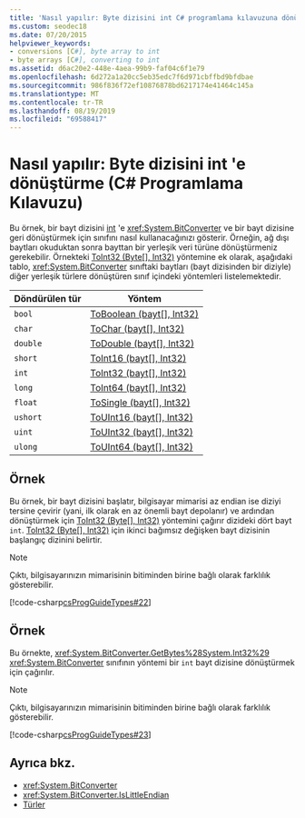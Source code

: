 ```yaml
---
title: 'Nasıl yapılır: Byte dizisini int C# programlama kılavuzuna dönüştürme'
ms.custom: seodec18
ms.date: 07/20/2015
helpviewer_keywords:
- conversions [C#], byte array to int
- byte arrays [C#], converting to int
ms.assetid: d6ac20e2-448e-4aea-99b9-faf04c6f1e79
ms.openlocfilehash: 6d272a1a20cc5eb35edc7f6d971cbffbd9bfdbae
ms.sourcegitcommit: 986f836f72ef10876878bd6217174e41464c145a
ms.translationtype: MT
ms.contentlocale: tr-TR
ms.lasthandoff: 08/19/2019
ms.locfileid: "69588417"
---
```

# <a name="how-to-convert-a-byte-array-to-an-int-c-programming-guide"></a>Nasıl yapılır: Byte dizisini int 'e dönüştürme (C# Programlama Kılavuzu)
Bu örnek, bir bayt dizisini [int](../../language-reference/builtin-types/integral-numeric-types.md) 'e <xref:System.BitConverter> ve bir bayt dizisine geri dönüştürmek için sınıfını nasıl kullanacağınızı gösterir. Örneğin, ağ dışı baytları okuduktan sonra bayttan bir yerleşik veri türüne dönüştürmeniz gerekebilir. Örnekteki [ToInt32 (Byte\[\], Int32)](xref:System.BitConverter.ToInt32(System.Byte[],System.Int32)) yöntemine ek olarak, aşağıdaki tablo, <xref:System.BitConverter> sınıftaki baytları (bayt dizisinden bir diziyle) diğer yerleşik türlere dönüştüren sınıf içindeki yöntemleri listelemektedir.  
  
|Döndürülen tür|Yöntem|  
|-------------------|------------|  
|`bool`|[ToBoolean (bayt\[\], Int32)](xref:System.BitConverter.ToBoolean(System.Byte[],System.Int32))|  
|`char`|[ToChar (bayt\[\], Int32)](xref:System.BitConverter.ToChar(System.Byte[],System.Int32))|  
|`double`|[ToDouble (bayt\[\], Int32)](xref:System.BitConverter.ToDouble(System.Byte[],System.Int32))|  
|`short`|[ToInt16 (bayt\[\], Int32)](xref:System.BitConverter.ToInt16(System.Byte[],System.Int32))|  
|`int`|[ToInt32 (bayt\[\], Int32)](xref:System.BitConverter.ToInt32(System.Byte[],System.Int32))|  
|`long`|[ToInt64 (bayt\[\], Int32)](xref:System.BitConverter.ToInt64(System.Byte[],System.Int32))|  
|`float`|[ToSingle (bayt\[\], Int32)](xref:System.BitConverter.ToSingle(System.Byte[],System.Int32))|  
|`ushort`|[ToUInt16 (bayt\[\], Int32)](xref:System.BitConverter.ToUInt16(System.Byte[],System.Int32))|  
|`uint`|[ToUInt32 (bayt\[\], Int32)](xref:System.BitConverter.ToUInt32(System.Byte[],System.Int32))|  
|`ulong`|[ToUInt64 (bayt\[\], Int32)](xref:System.BitConverter.ToUInt64(System.Byte[],System.Int32))|  
  
## <a name="example"></a>Örnek  
 Bu örnek, bir bayt dizisini başlatır, bilgisayar mimarisi az endian ise diziyi tersine çevirir (yani, ilk olarak en az önemli bayt depolanır) ve ardından dönüştürmek için [ToInt32 (Byte\[\], Int32)](xref:System.BitConverter.ToInt32(System.Byte[],System.Int32)) yöntemini çağırır dizideki dört bayt `int`. [ToInt32 (Byte\[\], Int32)](xref:System.BitConverter.ToInt32(System.Byte[],System.Int32)) için ikinci bağımsız değişken bayt dizisinin başlangıç dizinini belirtir.  
  
> [!NOTE]
>  Çıktı, bilgisayarınızın mimarisinin bitiminden birine bağlı olarak farklılık gösterebilir.  
  
 [!code-csharp[csProgGuideTypes#22](~/samples/snippets/csharp/VS_Snippets_VBCSharp/CsProgGuideTypes/CS/Class1.cs#22)]  
  
## <a name="example"></a>Örnek  
 Bu örnekte, <xref:System.BitConverter.GetBytes%28System.Int32%29> <xref:System.BitConverter> sınıfının yöntemi bir `int` bayt dizisine dönüştürmek için çağırılır.  
  
> [!NOTE]
>  Çıktı, bilgisayarınızın mimarisinin bitiminden birine bağlı olarak farklılık gösterebilir.  
  
 [!code-csharp[csProgGuideTypes#23](~/samples/snippets/csharp/VS_Snippets_VBCSharp/CsProgGuideTypes/CS/Class1.cs#23)]  
  
## <a name="see-also"></a>Ayrıca bkz.

- <xref:System.BitConverter>
- <xref:System.BitConverter.IsLittleEndian>
- [Türler](./index.md)
